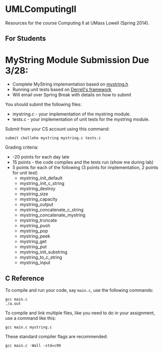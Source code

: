 UMLComputingII
==============

Resources for the course Computing II at UMass Lowell (Spring 2014).

## For Students

# MyString Module Submission Due 3/28:

 * Complete MyString implementation based on [mystring.h](https://github.com/curran/UMLComputingII/blob/master/mystring.h)
 * Running unit tests based on [Derrell's framework](https://github.com/curran/UMLComputingII/tree/master/mystring-unit-test)
 * Will email over Spring Break with details on how to submit

You should submit the following files:

 * mystring.c - your implementation of the mystring module.
 * tests.c - your implementation of unit tests for the mystring module.

Submit from your CS account using this command:

`submit ckellehe mystring mystring.c tests.c`

Grading criteria:

 * -20 points for each day late
 * 15 points - the code compiles and the tests run (show me during lab)
 * 5 points for each of the following (3 points for implementation, 2 points for unit test)
   * mystring_init_default
   * mystring_init_c_string
   * mystring_destroy
   * mystring_size
   * mystring_capacity
   * mystring_output
   * mystring_concatenate_c_string
   * mystring_concatenate_mystring
   * mystring_truncate
   * mystring_push
   * mystring_pop
   * mystring_peek
   * mystring_get
   * mystring_put
   * mystring_init_substring
   * mystring_to_c_string
   * mystring_input

## C Reference

To compile and run your code, say `main.c`, use the following commands:

```
gcc main.c
./a.out
```

To compile and link multiple files, like you need to do in your assignment, use a command like this:

```
gcc main.c mystring.c
```

These standard compiler flags are recommended:

```
gcc main.c -Wall -std=c99
```
